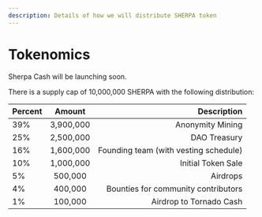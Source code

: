 ```yaml
---
description: Details of how we will distribute SHERPA token
---
```


# Tokenomics

Sherpa Cash will be launching soon.

There is a supply cap of 10,000,000 SHERPA with the following distribution:

| Percent | Amount | Description |
| :--- | :---: | ---: |
| 39% | 3,900,000 | Anonymity Mining |
| 25% | 2,500,000 | DAO Treasury |
| 16% | 1,600,000 | Founding team \(with vesting schedule\) |
| 10% | 1,000,000 | Initial Token Sale |
| 5% | 500,000 | Airdrops |
| 4% | 400,000 | Bounties for community contributors |
| 1% | 100,000 | Airdrop to Tornado Cash |



